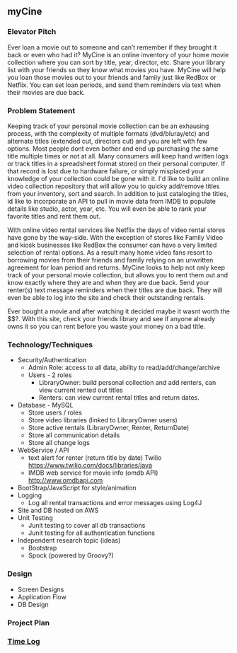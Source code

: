 ## myCine

### Elevator Pitch

Ever loan a movie out to someone and can’t remember if they brought it back or even who had it? MyCine is an online inventory of your home movie collection where you can sort by title, year, director, etc. Share your library list with your friends so they know what movies you have. MyCine will help you loan those movies out to your friends and family just like RedBox or Netflix. You can set loan periods, and send them reminders via text when their movies are due back. 


### Problem Statement

Keeping track of your personal movie collection can be an exhausing process, with the complexity of multiple formats (dvd/bluray/etc) and alternate titles (extended cut, directors cut) and you are left with few options. Most people dont even bother and end up purchasing the same title multiple times or not at all. Many consumers will keep hand written logs or track titles in a spreadsheet format stored on their personal computer. If that record is lost due to hardware failure, or simply misplaced your knowledge of your collection could be gone with it. I'd like to build an online video collection repository that will allow you to quicky add/remove titles from your inventory, sort and search. In addition to just cataloging the titles, id like to incorporate an API to pull in movie data from IMDB to populate details like studio, actor, year, etc. You will even be able to rank your favorite titles and rent them out.

With online video rental services like Netflix the days of video rental stores have gone by the way-side. With the exception of stores like Family Video and kiosk businesses like RedBox the consumer can have a very limited selection of rental options. As a result many home video fans resort to borrowing movies from their friends and family relying on an unwritten agreement for loan period and returns. MyCine looks to help not only keep track of your personal movie collection, but allows you to rent them out and know exactly where they are and when they are due back. Send your renter(s) text message reminders when their titles are due back. They will even be able to log into the site and check their outstanding rentals.

Ever bought a movie and after watching it decided maybe it wasnt worth the $$?. With this site, check your friends library and see if anyone already owns it so you can rent before you waste your money on a bad title.

### Technology/Techniques

* Security/Authentication
	* Admin Role: access to all data, ability to read/add/change/archive
	* Users - 2 roles
		* LibraryOwner: build personal collection and add renters, can view current rented out titles
		* Renters: can view current rental titles and return dates.
* Database - MySQL
	* Store users / roles
	* Store video libraries (linked to LibraryOwner users)
	* Store active rentals (LibraryOwner, Renter, ReturnDate)
	* Store all communication details
	* Store all change logs
* WebService / API
	* text alert for renter (return title by date) Twilio https://www.twilio.com/docs/libraries/java 
	* IMDB web service for movie info (omdb API) http://www.omdbapi.com 
* BootStrap/JavaScript for style/animation
* Logging
	* Log all rental transactions and error messages using Log4J
* Site and DB hosted on AWS
* Unit Testing
	* Junit testing to cover all db transactions
	* Junit testing for all authentication functions
* Independent research topic (ideas)
	* Bootstrap
	* Spock (powered by Groovy?)

### Design

* Screen Designs
* Application Flow
* DB Design

### Project Plan

### [Time Log](https://github.com/Iandris/myCine/blob/master/TimeLog.md)
